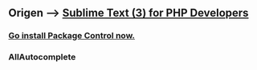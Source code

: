 
## Origen --> [Sublime Text (3) for PHP Developers](https://mattstauffer.com/blog/sublime-text-3-for-php-developers/)

### [Go install Package Control now.](https://packagecontrol.io/installation)
### AllAutocomplete
### 


